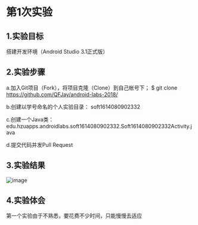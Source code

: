 # 第1次实验

## 1.实验目标
搭建开发环境（Android Studio 3.1正式版）
## 2.实验步骤
a.加入Git项目（Fork），将项目克隆（Clone）到自己帐号下；
$ git clone https://github.com/QFJay/android-labs-2018/

b.创建以学号命名的个人实验目录：
soft1614080902332

c.创建一个Java类：edu.hzuapps.androidlabs.soft1614080902332.Soft1614080902332Activity.java

d.提交代码并发Pull Request
## 3.实验结果

![image](https://github.com/QFJay/android-labs-2018/blob/master/soft1614080902332/001.png)
## 4.实验体会
第一个实验由于不熟悉，要花费不少时间，只能慢慢去适应

